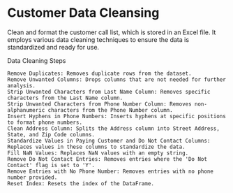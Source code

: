 # Customer Data Cleansing

Clean and format the customer call list, which is stored in an Excel file. It employs various data cleaning techniques to ensure the data is standardized and ready for use.

Data Cleaning Steps

    Remove Duplicates: Removes duplicate rows from the dataset.
    Remove Unwanted Columns: Drops columns that are not needed for further analysis.
    Strip Unwanted Characters from Last Name Column: Removes specific characters from the Last Name column.
    Strip Unwanted Characters from Phone Number Column: Removes non-alphanumeric characters from the Phone Number column.
    Insert Hyphens in Phone Numbers: Inserts hyphens at specific positions to format phone numbers.
    Clean Address Column: Splits the Address column into Street Address, State, and Zip Code columns.
    Standardize Values in Paying Customer and Do Not Contact Columns: Replaces values in these columns to standardize the data.
    Fill NaN Values: Replaces NaN values with an empty string.
    Remove Do Not Contact Entries: Removes entries where the 'Do Not Contact' flag is set to 'Y'.
    Remove Entries with No Phone Number: Removes entries with no phone number provided.
    Reset Index: Resets the index of the DataFrame.
